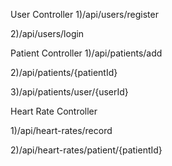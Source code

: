 User Controller
1)/api/users/register

2)/api/users/login


Patient Controller
1)/api/patients/add

2)/api/patients/{patientId}

3)/api/patients/user/{userId}


Heart Rate Controller

1)/api/heart-rates/record

2)/api/heart-rates/patient/{patientId}


